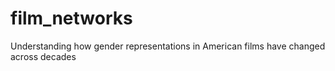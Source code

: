 # film_networks
Understanding how gender representations in American films have changed across decades
